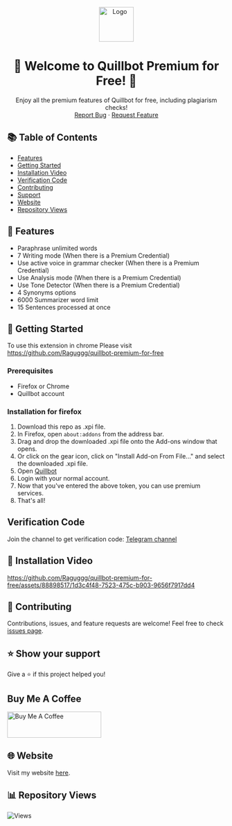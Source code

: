 <p align="center">
  <img src="https://github.com/Raguggg/quillbot-premium-for-free/assets/88898517/260b8454-f616-44d0-b1c6-2f509a387653" alt="Logo" width="80" height="80">
</p>

<h1 align="center">🎉 Welcome to Quillbot Premium for Free! 🎉</h1>

<p align="center">
  Enjoy all the premium features of Quillbot for free, including plagiarism checks!
  <br />
  <a href="https://github.com/Raguggg/quillbot-premium-for-free/issues">Report Bug</a>
  ·
  <a href="https://github.com/Raguggg/quillbot-premium-for-free/issues">Request Feature</a>
</p>

## 📚 Table of Contents

- [Features](#-features)
- [Getting Started](#-getting-started)
- [Installation Video](#-installation-video)
- [Verification Code](#verification-code)
- [Contributing](#-contributing)
- [Support](#-show-your-support)
- [Website](#-website)
- [Repository Views](#-repository-views)

## 🌟 Features

- Paraphrase unlimited words
- 7 Writing mode (When there is a Premium Credential)
- Use active voice in grammar checker (When there is a Premium Credential)
- Use Analysis mode (When there is a Premium Credential)
- Use Tone Detector (When there is a Premium Credential)
- 4 Synonyms options
- 6000 Summarizer word limit
- 15 Sentences processed at once

## 🚀 Getting Started
To use this extension  in chrome Please visit https://github.com/Raguggg/quillbot-premium-for-free

### Prerequisites

- Firefox or Chrome
- Quillbot account

### Installation for firefox

1. Download this repo as .xpi file.
3. In Firefox, open `about:addons` from the address bar.
4. Drag and drop the downloaded .xpi file onto the Add-ons window that opens.
5. Or click on the gear icon, click on "Install Add-on From File..." and select the downloaded .xpi file.
6. Open [Quillbot](https://quillbot.com/)
7. Login with your normal account.
8. Now that you've entered the above token, you can use premium services.
9. That's all!

## Verification Code

Join the channel to get verification code: [Telegram channel](https://t.me/Quillbot_Premium_Free_forever)

## 🎥 Installation Video



https://github.com/Raguggg/quillbot-premium-for-free/assets/88898517/1d3c4f48-7523-475c-b903-9656f7917dd4



## 🤝 Contributing

Contributions, issues, and feature requests are welcome! Feel free to check [issues page](https://github.com/Raguggg/quillbot-premium-for-free/issues).

## ⭐ Show your support

Give a ⭐️ if this project helped you!

## Buy Me A Coffee

<a href="https://www.buymeacoffee.com/ragu2k" target="_blank"><img src="https://cdn.buymeacoffee.com/buttons/v2/default-blue.png" alt="Buy Me A Coffee" style="height: 60px !important;width: 217px !important;" ></a>

## 🌐 Website

Visit my website [here](https://raguggg.github.io/).

## 📊 Repository Views

![Views](https://profile-counter.glitch.me/quillbot-premium-for-free/count.svg)
